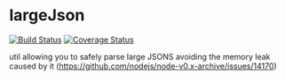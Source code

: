 # largeJson
[![Build Status](https://img.shields.io/travis/id0Sch/largeJson/master.svg)](https://img.shields.io/travis/id0Sch/largeJson/master.svg)
[![Coverage Status](https://coveralls.io/repos/github/id0Sch/largeJson/badge.svg?branch=master)](https://coveralls.io/github/id0Sch/largeJson?branch=master)

util allowing you to safely parse large JSONS avoiding the memory leak caused by it
(https://github.com/nodejs/node-v0.x-archive/issues/14170)
